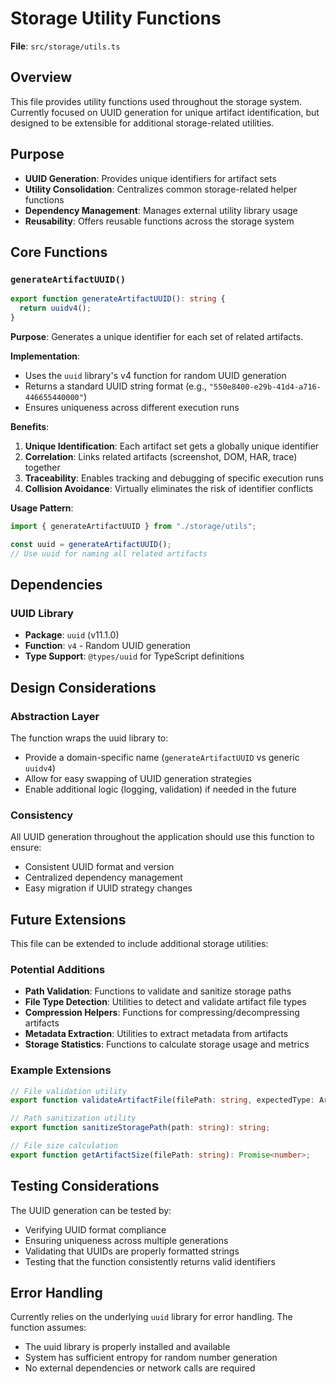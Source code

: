 # Storage Utility Functions

**File**: `src/storage/utils.ts`

## Overview

This file provides utility functions used throughout the storage system. Currently focused on UUID generation for unique artifact identification, but designed to be extensible for additional storage-related utilities.

## Purpose

- **UUID Generation**: Provides unique identifiers for artifact sets
- **Utility Consolidation**: Centralizes common storage-related helper functions
- **Dependency Management**: Manages external utility library usage
- **Reusability**: Offers reusable functions across the storage system

## Core Functions

### `generateArtifactUUID()`

```typescript
export function generateArtifactUUID(): string {
  return uuidv4();
}
```

**Purpose**: Generates a unique identifier for each set of related artifacts.

**Implementation**:

- Uses the `uuid` library's v4 function for random UUID generation
- Returns a standard UUID string format (e.g., `"550e8400-e29b-41d4-a716-446655440000"`)
- Ensures uniqueness across different execution runs

**Benefits**:

1. **Unique Identification**: Each artifact set gets a globally unique identifier
2. **Correlation**: Links related artifacts (screenshot, DOM, HAR, trace) together
3. **Traceability**: Enables tracking and debugging of specific execution runs
4. **Collision Avoidance**: Virtually eliminates the risk of identifier conflicts

**Usage Pattern**:

```typescript
import { generateArtifactUUID } from "./storage/utils";

const uuid = generateArtifactUUID();
// Use uuid for naming all related artifacts
```

## Dependencies

### UUID Library

- **Package**: `uuid` (v11.1.0)
- **Function**: `v4` - Random UUID generation
- **Type Support**: `@types/uuid` for TypeScript definitions

## Design Considerations

### Abstraction Layer

The function wraps the uuid library to:

- Provide a domain-specific name (`generateArtifactUUID` vs generic `uuidv4`)
- Allow for easy swapping of UUID generation strategies
- Enable additional logic (logging, validation) if needed in the future

### Consistency

All UUID generation throughout the application should use this function to ensure:

- Consistent UUID format and version
- Centralized dependency management
- Easy migration if UUID strategy changes

## Future Extensions

This file can be extended to include additional storage utilities:

### Potential Additions

- **Path Validation**: Functions to validate and sanitize storage paths
- **File Type Detection**: Utilities to detect and validate artifact file types
- **Compression Helpers**: Functions for compressing/decompressing artifacts
- **Metadata Extraction**: Utilities to extract metadata from artifacts
- **Storage Statistics**: Functions to calculate storage usage and metrics

### Example Extensions

```typescript
// File validation utility
export function validateArtifactFile(filePath: string, expectedType: ArtifactType): boolean;

// Path sanitization utility
export function sanitizeStoragePath(path: string): string;

// File size calculation
export function getArtifactSize(filePath: string): Promise<number>;
```

## Testing Considerations

The UUID generation can be tested by:

- Verifying UUID format compliance
- Ensuring uniqueness across multiple generations
- Validating that UUIDs are properly formatted strings
- Testing that the function consistently returns valid identifiers

## Error Handling

Currently relies on the underlying `uuid` library for error handling. The function assumes:

- The uuid library is properly installed and available
- System has sufficient entropy for random number generation
- No external dependencies or network calls are required
